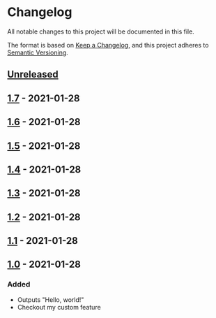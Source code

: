 # Changelog

All notable changes to this project will be documented in this file.

The format is based on [Keep a Changelog](https://keepachangelog.com/en/1.0.0/),
and this project adheres to [Semantic Versioning](https://semver.org/spec/v2.0.0.html).

## [Unreleased]

## [1.7] - 2021-01-28

## [1.6] - 2021-01-28

## [1.5] - 2021-01-28

## [1.4] - 2021-01-28

## [1.3] - 2021-01-28

## [1.2] - 2021-01-28

## [1.1] - 2021-01-28

## [1.0] - 2021-01-28

### Added

-   Outputs "Hello, world!"
-   Checkout my custom feature

[Unreleased]: https://github.com/thomasdom/calculator/compare/1.7...HEAD

[1.7]: https://github.com/thomasdom/calculator/compare/1.6...1.7

[1.6]: https://github.com/thomasdom/calculator/compare/1.5...1.6

[1.5]: https://github.com/thomasdom/calculator/compare/1.4...1.5

[1.4]: https://github.com/thomasdom/calculator/compare/1.3...1.4

[1.3]: https://github.com/thomasdom/calculator/compare/1.2...1.3

[1.2]: https://github.com/thomasdom/calculator/compare/1.1...1.2

[1.1]: https://github.com/thomasdom/calculator/compare/1.0...1.1

[1.0]: https://github.com/thomasdom/calculator/compare/89fbb54788426750c47c7a3241c58371bcb713d8...1.0
